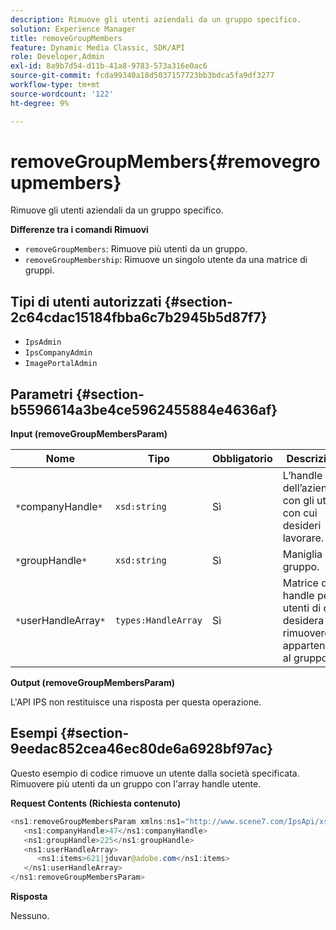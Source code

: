 ```yaml
---
description: Rimuove gli utenti aziendali da un gruppo specifico.
solution: Experience Manager
title: removeGroupMembers
feature: Dynamic Media Classic, SDK/API
role: Developer,Admin
exl-id: 8a9b7d54-d11b-41a8-9783-573a316e0ac6
source-git-commit: fcda99340a18d5037157723bb3bdca5fa9df3277
workflow-type: tm+mt
source-wordcount: '122'
ht-degree: 9%

---
```


# removeGroupMembers{#removegroupmembers}

Rimuove gli utenti aziendali da un gruppo specifico.

**Differenze tra i comandi Rimuovi**

* `removeGroupMembers`: Rimuove più utenti da un gruppo.
* `removeGroupMembership`: Rimuove un singolo utente da una matrice di gruppi.

## Tipi di utenti autorizzati {#section-2c64cdac15184fbba6c7b2945b5d87f7}

* `IpsAdmin`
* `IpsCompanyAdmin`
* `ImagePortalAdmin`

## Parametri {#section-b5596614a3be4ce5962455884e4636af}

**Input (removeGroupMembersParam)**

| Nome | Tipo | Obbligatorio | Descrizione |
|---|---|---|---|
| `*`companyHandle`*` | `xsd:string` | Sì | L’handle dell’azienda con gli utenti con cui desideri lavorare. |
| `*`groupHandle`*` | `xsd:string` | Sì | Maniglia di gruppo. |
| `*`userHandleArray`*` | `types:HandleArray` | Sì | Matrice di handle per gli utenti di cui si desidera rimuovere le appartenenze al gruppo. |

**Output (removeGroupMembersParam)**

L&#39;API IPS non restituisce una risposta per questa operazione.

## Esempi {#section-9eedac852cea46ec80de6a6928bf97ac}

Questo esempio di codice rimuove un utente dalla società specificata. Rimuovere più utenti da un gruppo con l&#39;array handle utente.

**Request Contents (Richiesta contenuto)**

```java
<ns1:removeGroupMembersParam xmlns:ns1="http://www.scene7.com/IpsApi/xsd">
   <ns1:companyHandle>47</ns1:companyHandle>
   <ns1:groupHandle>225</ns1:groupHandle>
   <ns1:userHandleArray>
      <ns1:items>621|jduvar@adobe.com</ns1:items>
   </ns1:userHandleArray>
</ns1:removeGroupMembersParam>
```

**Risposta**

Nessuno.
